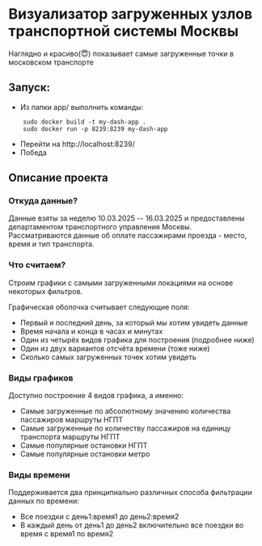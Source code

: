 # Визуализатор загруженных узлов транспортной системы Москвы

Наглядно и красиво(😇) показывает самые загруженные точки в московском транспорте

## Запуск:
- Из папки app/ выполнить команды:
```
    sudo docker build -t my-dash-app .  
    sudo docker run -p 8239:8239 my-dash-app 
```
- Перейти на http://localhost:8239/
- Победа

## Описание проекта

### Откуда данные?
Данные взяты за неделю 10.03.2025 -- 16.03.2025 и предоставлены департаментом транспортного управления Москвы. \
Рассматриваются данные об оплате пассажирами проезда - место, время и тип транспорта.

### Что считаем? 
Строим графики с самыми загруженными локациями на основе некоторых фильтров.

Графическая оболочка считывает следующие поля:
- Первый и последний день, за который мы хотим увидеть данные
- Время начала и конца в часах и минутах
- Один из четырёх видов графика для построения (подробнее ниже)
- Один из двух вариантов отсчёта времени (тоже ниже)
- Сколько самых загруженных точек хотим увидеть

### Виды графиков
Доступно построение 4 видов графика, а именно:
- Самые загруженные по абсолютному значению количества пассажиров маршруты НГПТ
- Самые загруженные по количеству пассажиров на единицу транспорта маршруты НГПТ
- Самые популярные остановки НГПТ
- Самые популярные остановки метро

### Виды времени
Поддерживается два принципиально различных способа фильтрации данных по времени:
- Все поездки с день1:время1 до день2:время2
- В каждый день от день1 до день2 включительно все поездки во время с время1 по время2


